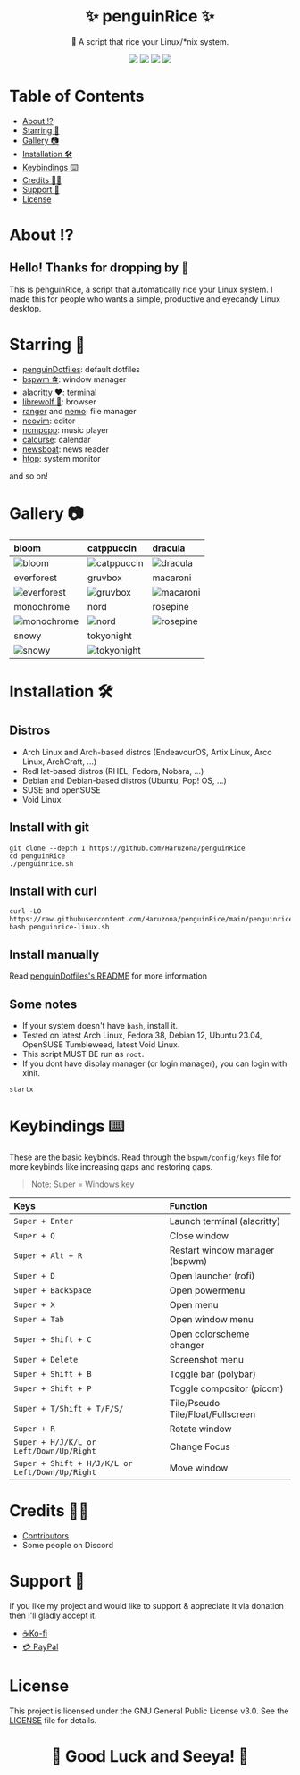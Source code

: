 <h1 align="center"><b>✨ penguinRice ✨ </b></h1>
<p align="center">📜 A script that rice your Linux/*nix system.</p>

<p align="center">
    <a href="https://github.com/Haruzona/penguinRice/stargazers"><img src="https://img.shields.io/github/stars/Haruzona/penguinRice?style=for-the-badge&color=%23ff8989"></a>
    <a href="https://github.com/Haruzona/penguinRice/issues"><img src="https://img.shields.io/github/issues/Haruzona/penguinRice?style=for-the-badge&color=%23a978f6"></a>
    <a href="https://github.com/Haruzona/penguinRice/pulls"><img src="https://img.shields.io/github/issues-pr/Haruzona/penguinRice?style=for-the-badge&color=%23a978f6"></a>
    <a href="https://github.com/Haruzona/penguinRice/blob/main/LICENSE"><img src="https://img.shields.io/github/license/Haruzona/penguinRice?style=for-the-badge&color=%23f2ff8a"></a>
</p>

# **Table of Contents**
- [About ⁉️](#about-)
- [Starring 🌠](#starring-)
- [Gallery 📷](#gallery-)
- [Installation 🛠️](#installation-)
- [Keybindings ⌨️](#keybindings-)
- [Credits 👨‍🔧](#credits-)
- [Support 💝](#support-)
- [License](#license)

# **About ⁉️**
## Hello! Thanks for dropping by 👋
This is penguinRice, a script that automatically rice your Linux system. I made this for people who wants a simple, productive and eyecandy Linux desktop.

# **Starring 🌠**
- [penguinDotfiles](https://github.com/Haruzona/penguinDotfiles): default dotfiles
- [bspwm ⚽](https://github.com/baskerville/bspwm): window manager
- [alacritty ❤️](https://alacritty.org/): terminal
- [librewolf 🦊](https://librewolf.net/): browser
- [ranger](https://ranger.github.io/) and [nemo](https://github.com/linuxmint/nemo): file manager
- [neovim](https://neovim.io): editor
- [ncmpcpp](https://github.com/ncmpcpp/ncmpcpp): music player
- [calcurse](https://www.calcurse.org/): calendar
- [newsboat](https://newsboat.org/): news reader
- [htop](https://htop.dev): system monitor

and so on!


# **Gallery 📷**
| bloom                                          | catppuccin                                     | dracula                                       |
| :--------------------------------------------- | :--------------------------------------------- | :-------------------------------------------- |
| ![bloom](https://i.imgur.com/m0F9ZsP.png)      | ![catppuccin](https://i.imgur.com/x2J3zFt.png) | ![dracula](https://i.imgur.com/tDZ8VmE.png)   |
| everforest                                     | gruvbox                                        | macaroni                                      |
| ![everforest](https://i.imgur.com/6SEhR5f.png) | ![gruvbox](https://i.imgur.com/K1GlJk8.png)    | ![macaroni](https://i.imgur.com/6ReXidY.png)  |
| monochrome                                     | nord                                           | rosepine                                      |
| ![monochrome](https://i.imgur.com/y3tnFkw.png) | ![nord](https://i.imgur.com/CmhW7Jb.png)       | ![rosepine](https://i.imgur.com/16Y0WZT.png)  |
| snowy                                          | tokyonight                                     |
| ![snowy](https://i.imgur.com/YnxsCFS.png)      | ![tokyonight](https://i.imgur.com/DgYvmt4.png) |

# **Installation 🛠️**
## Distros
- Arch Linux and Arch-based distros (EndeavourOS, Artix Linux, Arco Linux, ArchCraft, ...)
- RedHat-based distros (RHEL, Fedora, Nobara, ...)
- Debian and Debian-based distros (Ubuntu, Pop! OS, ...)
- SUSE and openSUSE
- Void Linux

## Install with git
```
git clone --depth 1 https://github.com/Haruzona/penguinRice
cd penguinRice
./penguinrice.sh
```

## Install with curl
```
curl -LO https://raw.githubusercontent.com/Haruzona/penguinRice/main/penguinrice.sh
bash penguinrice-linux.sh
```

## Install manually
Read [penguinDotfiles's README](https://github.com/Haruzona/penguinDotfiles) for more information

## Some notes
- If your system doesn't have `bash`, install it.
- Tested on latest Arch Linux, Fedora 38, Debian 12, Ubuntu 23.04, OpenSUSE Tumbleweed, latest Void Linux.
- This script MUST BE run as `root`.
- If you dont have display manager (or login manager), you can login with xinit.
```
startx
```

# **Keybindings ⌨️**
These are the basic keybinds. Read through the `bspwm/config/keys` file for more keybinds like increasing gaps and restoring gaps.
> Note: Super = Windows key

| Keys                                              | Function                          |
| :------------------------------------------------ | :-------------------------------- |
| `Super + Enter`                                   | Launch terminal (alacritty)       |
| `Super + Q`                                       | Close window                      |
| `Super + Alt + R`                                 | Restart window manager (bspwm)    |
| `Super + D`                                       | Open launcher (rofi)              |
| `Super + BackSpace`                               | Open powermenu                    |
| `Super + X`                                       | Open menu                         |
| `Super + Tab`                                     | Open window menu                  |
| `Super + Shift + C`                               | Open colorscheme changer          |
| `Super + Delete`                                  | Screenshot menu                   |
| `Super + Shift + B`                               | Toggle bar (polybar)              |
| `Super + Shift + P`                               | Toggle compositor (picom)         |
| `Super + T/Shift + T/F/S/`                        | Tile/Pseudo Tile/Float/Fullscreen |
| `Super + R`                                       | Rotate window                     |
| `Super + H/J/K/L or Left/Down/Up/Right`           | Change Focus                      |
| `Super + Shift + H/J/K/L or Left/Down/Up/Right`   | Move window                       |

# **Credits 👨‍🔧**
- [Contributors](https://github.com/Haruzona/penguinRice/graphs/contributors)
- Some people on Discord

# **Support 💝**
If you like my project and would like to support & appreciate it via donation then I'll gladly accept it.
- [☕Ko-fi](https://ko-fi.com/p3nguinkun)
- [💳 PayPal](https://paypal.me/p3nguinkun)

# **License**
This project is licensed under the GNU General Public License v3.0. See the [LICENSE](LICENSE) file for details.

<h1 align="center"><b>🌟 Good Luck and Seeya! 🌟</b></h1>
